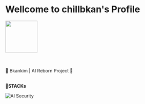 # Wellcome to chillbkan's Profile

<img src="https://github.com/user-attachments/assets/3d70228c-59b4-4870-90f8-0e701c502caa" width="100" height="100"/>
<br><br><br>

🔄 Bkankim | AI Reborn Project 🔐
<br><br>

**💼STACKs**

![AI Security](https://img.shields.io/badge/Specialization-AI_Security-blueviolet)
